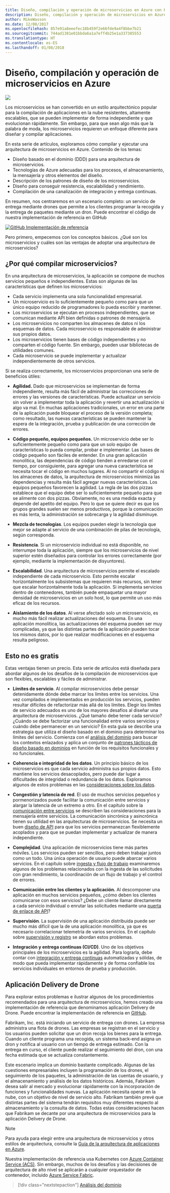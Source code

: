 ```yaml
---
title: Diseño, compilación y operación de microservicios en Azure con Kubernetes
description: Diseño, compilación y operación de microservicios en Azure
author: MikeWasson
ms.date: 12/08/2017
ms.openlocfilehash: 857e91a8eeefec18b459f2e66fde9a4f8bbe7b21
ms.sourcegitcommit: 744ad1381e01bbda6a1a7eff4b25e1a337385553
ms.translationtype: HT
ms.contentlocale: es-ES
ms.lasthandoff: 01/08/2018
---
```

# <a name="designing-building-and-operating-microservices-on-azure"></a>Diseño, compilación y operación de microservicios en Azure

![](./images/drone.svg)

Los microservicios se han convertido en un estilo arquitectónico popular para la compilación de aplicaciones en la nube resistentes, altamente escalables, que se pueden implementar de forma independiente y que evolucionan rápidamente. Sin embargo, para que sean algo más que la palabra de moda, los microservicios requieren un enfoque diferente para diseñar y compilar aplicaciones. 

En esta serie de artículos, exploramos cómo compilar y ejecutar una arquitectura de microservicios en Azure. Contenido de los temas:

- Diseño basado en el dominio (DDD) para una arquitectura de microservicios. 
- Tecnologías de Azure adecuadas para los procesos, el almacenamiento, la mensajería y otros elementos del diseño.
- Descripción de los patrones de diseño de los microservicios.
- Diseño para conseguir resistencia, escalabilidad y rendimiento.
- Compilación de una canalización de integración y entrega continuas.


En resumen, nos centraremos en un escenario completo: un servicio de entrega mediante drones que permite a los clientes programar la recogida y la entrega de paquetes mediante un dron. Puede encontrar el código de nuestra implementación de referencia en GitHub

[![GitHub](../_images/github.png) Implementación de referencia][drone-ri]

Pero primero, empecemos con los conceptos básicos. ¿Qué son los microservicios y cuáles son las ventajas de adoptar una arquitectura de microservicios?

## <a name="why-build-microservices"></a>¿Por qué compilar microservicios?

En una arquitectura de microservicios, la aplicación se compone de muchos servicios pequeños e independientes. Estas son algunas de las características que definen los microservicios:

- Cada servicio implementa una sola funcionalidad empresarial.
- Un microservicio es lo suficientemente pequeño como para que un único equipo reducido de programadores lo pueda escribir y mantener.
- Los microservicios se ejecutan en procesos independientes, que se comunican mediante API bien definidas o patrones de mensajería. 
- Los microservicios no comparten los almacenes de datos ni los esquemas de datos. Cada microservicio es responsable de administrar sus propios datos. 
- Los microservicios tienen bases de código independientes y no comparten el código fuente. Sin embargo, pueden usar bibliotecas de utilidades comunes.
- Cada microservicio se puede implementar y actualizar independientemente de otros servicios. 

Si se realiza correctamente, los microservicios proporcionan una serie de beneficios útiles:

- **Agilidad.** Dado que microservicios se implementan de forma independiente, resulta más fácil de administrar las correcciones de errores y las versiones de características. Puede actualizar un servicio sin volver a implementar toda la aplicación y revertir una actualización si algo va mal. En muchas aplicaciones tradicionales, un error en una parte de la aplicación puede bloquear el proceso de la versión completa; como resultado, las nuevas características se pueden mantener la espera de la integración, prueba y publicación de una corrección de errores.  

- **Código pequeño, equipos pequeños.** Un microservicio debe ser lo suficientemente pequeño como para que un solo equipo de características lo pueda compilar, probar e implementar. Las bases de código pequeño son fáciles de entender. En una gran aplicación monolítica, las dependencias de código tienden a enredarse con el tiempo, por consiguiente, para agregar una nueva característica se necesita tocar el código en muchos lugares. Al no compartir el código ni los almacenes de datos, la arquitectura de microservicios minimiza las dependencias y resulta más fácil agregar nuevas características. Los equipos pequeños favorecen la agilidad. La regla de las dos pizzas establece que el equipo debe ser lo suficientemente pequeño para que se alimente con dos pizzas. Obviamente, no es una medida exacta y depende del apetito del equipo. Pero lo que se quiere decir es que los grupos grandes suelen ser menos productivos, porque la comunicación es más lenta, la administración se sobrecarga y la agilidad disminuye.  

- **Mezcla de tecnologías**. Los equipos pueden elegir la tecnología que mejor se adapte al servicio de una combinación de pilas de tecnología, según corresponda. 

- **Resistencia**. Si un microservicio individual no está disponible, no interrumpe toda la aplicación, siempre que los microservicios de nivel superior estén diseñados para controlar los errores correctamente (por ejemplo, mediante la implementación de disyuntores).

- **Escalabilidad**. Una arquitectura de microservicios permite el escalado independiente de cada microservicio. Esto permite escalar horizontalmente los subsistemas que requieren más recursos, sin tener que escalar horizontalmente toda la aplicación. Si implementa servicios dentro de contenedores, también puede empaquetar una mayor densidad de microservicios en un solo host, lo que permite un uso más eficaz de los recursos.

- **Aislamiento de los datos**. Al verse afectado solo un microservicio, es mucho más fácil realizar actualizaciones del esquema. En una aplicación monolítica, las actualizaciones del esquema pueden ser muy complicadas, ya que las distintas partes de la aplicación pueden tocar los mismos datos, por lo que realizar modificaciones en el esquema resulta peligroso.
 
## <a name="no-free-lunch"></a>Esto no es gratis

Estas ventajas tienen un precio. Esta serie de artículos está diseñada para abordar algunos de los desafíos de la compilación de microservicios que son flexibles, escalables y fáciles de administrar.

- **Límites de servicio**. Al compilar microservicios debe pensar detenidamente dónde debe marcar los límites entre los servicios. Una vez compilados e implementados en producción los servicios, pueden resultar difíciles de refactorizar más allá de los límites. Elegir los límites de servicio adecuados es uno de los mayores desafíos al diseñar una arquitectura de microservicios. ¿Qué tamaño debe tener cada servicio? ¿Cuándo se debe factorizar una funcionalidad entre varios servicios y cuándo debe permanecer en un servicio? En esta guía se describe una estrategia que utiliza el diseño basado en el dominio para determinar los límites del servicio. Comienza con el [análisis del dominio](./domain-analysis.md) para buscar los contextos enlazados y aplica un conjunto de [patrones tácticos de diseño basado en dominios](./microservice-boundaries.md) en función de los requisitos funcionales y no funcionales. 

- **Coherencia e integridad de los datos**. Un principio básico de los microservicios es que cada servicio administra sus propios datos. Esto mantiene los servicios desacoplados, pero puede dar lugar a dificultades de integridad o redundancia de los datos. Exploramos algunos de estos problemas en las [consideraciones sobre los datos](./data-considerations.md).

- **Congestión y latencia de red**. El uso de muchos servicios pequeños y pormenorizados puede facilitar la comunicación entre servicios y alargar la latencia de un extremo a otro. En el capítulo sobre la [comunicación entre servicios](./interservice-communication.md) se describen las consideraciones para la mensajería entre servicios. La comunicación sincrónica y asincrónica tienen su utilidad en las arquitecturas de microservicios. Se necesita un buen [diseño de API](./api-design.md) para que los servicios permanezcan flexiblemente acoplados y para que se puedan implementar y actualizar de manera independiente.
 
- **Complejidad**. Una aplicación de microservicios tiene más partes móviles. Los servicios pueden ser sencillos, pero deben trabajar juntos como un todo. Una única operación de usuario puede abarcar varios servicios. En el capítulo sobre [ingesta y flujo de trabajo](./ingestion-workflow.md) examinaremos algunos de los problemas relacionados con la ingesta de las solicitudes con gran rendimiento, la coordinación de un flujo de trabajo y el control de errores. 

- **Comunicación entre los clientes y la aplicación.**  Al descomponer una aplicación en muchos servicios pequeños, ¿cómo deben los clientes comunicarse con esos servicios? ¿Debe un cliente llamar directamente a cada servicio individual o enrutar las solicitudes mediante una [puerta de enlace de API](./gateway.md)?

- **Supervisión**. La supervisión de una aplicación distribuida puede ser mucho más difícil que la de una aplicación monolítica, ya que es necesario correlacionar telemetría de varios servicios. En el capítulo sobre [supervisión y registro](./logging-monitoring.md) se abordan estos problemas.

- **Integración y entrega continuas (CI/CD)**. Uno de los objetivos principales de los microservicios es la agilidad. Para lograrla, debe contar con [integración y entrega continuas](./ci-cd.md) automatizadas y sólidas, de modo que pueda implementar rápidamente y de forma confiable los servicios individuales en entornos de prueba y producción.

## <a name="the-drone-delivery-application"></a>Aplicación Delivery de Drone

Para explorar estos problemas e ilustrar algunos de los procedimientos recomendados para una arquitectura de microservicios, hemos creado una implementación de referencia que denominamos aplicación Delivery de Drone. Puede encontrar la implementación de referencia en [GitHub][drone-ri].

Fabrikam, Inc. está iniciando un servicio de entrega con drones. La empresa administra una flota de drones. Las empresas se registran en el servicio y los usuarios pueden solicitar que un dron recoja los bienes para la entrega. Cuando un cliente programa una recogida, un sistema back-end asigna un dron y notifica al usuario con un tiempo de entrega estimado. Con la entrega en curso, el cliente puede realizar el seguimiento del dron, con una fecha estimada que se actualiza constantemente.

Este escenario implica un dominio bastante complicado. Algunas de las cuestiones empresariales incluyen la programación de los drones, el seguimiento de los paquetes, la administración de las cuentas de usuario, y el almacenamiento y análisis de los datos históricos. Además, Fabrikam desea salir al mercado y evolucionar rápidamente con la incorporación de funciones y funcionalidades nuevas. La aplicación necesita operar en la nube, con un objetivo de nivel de servicio alto. Fabrikam también prevé que distintas partes del sistema tendrán requisitos muy diferentes respecto al almacenamiento y la consulta de datos. Todas estas consideraciones hacen que Fabrikam se decante por una arquitectura de microservicios para la aplicación Delivery de Drone.

> [!NOTE]
> Para ayuda para elegir entre una arquitectura de microservicios y otros estilos de arquitectura, consulte la [Guía de la arquitectura de aplicaciones en Azure](../guide/index.md).

Nuestra implementación de referencia usa Kubernetes con [Azure Container Service (ACS)](/azure/container-service/kubernetes/). Sin embargo, muchos de los desafíos y las decisiones de arquitectura de alto nivel se aplicarán a cualquier orquestador de contenedor, incluido [Azure Service Fabric](/azure/service-fabric/). 

> [!div class="nextstepaction"]
> [Análisis del dominio](./domain-analysis.md)


<!-- links -->

[drone-ri]: https://github.com/mspnp/microservices-reference-implementation
